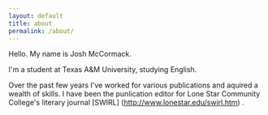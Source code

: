 ```yaml
---
layout: default
title: about
permalink: /about/
---
```

Hello. My name is Josh McCormack.

I&#39;m a student at Texas A&amp;M University, studying English.

Over the past few years I&#39;ve worked for various publications and aquired a wealth of skills. I have been the punlication editor for Lone Star Community College's literary journal [SWIRL] (http://www.lonestar.edu/swirl.htm) .  
